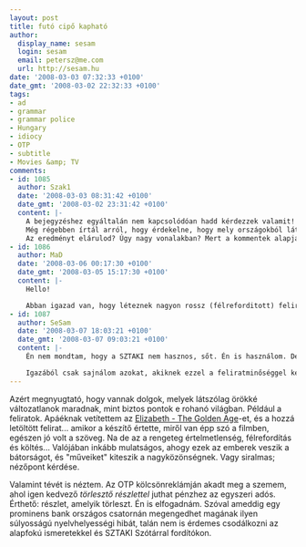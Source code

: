 ```yaml
---
layout: post
title: futó cipő kapható
author:
  display_name: sesam
  login: sesam
  email: petersz@me.com
  url: http://sesam.hu
date: '2008-03-03 07:32:33 +0100'
date_gmt: '2008-03-02 22:32:33 +0100'
tags:
- ad
- grammar
- grammar police
- Hungary
- idiocy
- OTP
- subtitle
- Movies &amp; TV
comments:
- id: 1085
  author: Szak1
  date: '2008-03-03 08:31:42 +0100'
  date_gmt: '2008-03-02 23:31:42 +0100'
  content: |-
    A bejegyzéshez egyáltalán nem kapcsolódóan hadd kérdezzek valamit! Már elég régóta olvasom a blogodat, és próbálom a Japánba kiutazásod óta utolérni a jelent.
    Még régebben írtál arról, hogy érdekelne, hogy mely országokból látogatnak leginkább, és épp ezért beüzemelted a Google Analytics-et.
    Az eredményt elárulod? Úgy nagy vonalakban? Mert a kommentek alapján úgy tűnik, hogy magyarok látogatnak (ami ugyebár nem meglepő egy magyarul írt blognál), viszont az már annál inkább érdekes, hogy honnan...
- id: 1086
  author: MaD
  date: '2008-03-06 00:17:30 +0100'
  date_gmt: '2008-03-05 15:17:30 +0100'
  content: |-
    Hello!

    Abban igazad van, hogy léteznek nagyon rossz (félreforditott) feliratok, mégis inkább a köszönet illeti meg őket, mert vannak, akiknek csak igy nézhető egy film. (Ne vegyük most figyelembe azokat, akik csak azért töltenek fel "feliratot", hogy dicsekedjenek vele a kispajtások között...) Ja, és SZTAKI helyett találóbb szerintem a babelfish. :) A SZTAKI-t is hasznos (és vicces) jószágnak tartom ;)
- id: 1087
  author: SeSam
  date: '2008-03-07 18:03:21 +0100'
  date_gmt: '2008-03-07 09:03:21 +0100'
  content: |-
    Én nem mondtam, hogy a SZTAKI nem hasznos, sőt. Én is használom. De nyilvánvalóan vannak korlátai. Egy fordításnál édeskevés a "duck - kacsa" mélységű információ.

    Igazából csak sajnálom azokat, akiknek ezzel a feliratminőséggel kell beérniük.
---
```


Azért megnyugtató, hogy vannak dolgok, melyek látszólag örökké változatlanok maradnak, mint biztos pontok e rohanó világban. Például a feliratok. Apáéknak vetítettem az [Elizabeth - The Golden Age](http://imdb.com/title/tt0414055)-et, és a hozzá letöltött felirat... amikor a készítő értette, miről van épp szó a filmben, egészen jó volt a szöveg. Na de az a rengeteg értelmetlenség, félrefordítás és költés... Valójában inkább mulatságos, ahogy ezek az emberek veszik a bátorságot, és "műveiket" kiteszik a nagyközönségnek. Vagy siralmas; nézőpont kérdése.

Valamint tévét is néztem. Az OTP kölcsönreklámján akadt meg a szemem, ahol igen kedvező _törlesztő részlettel_ juthat pénzhez az egyszeri adós. Érthető: részlet, amelyik törleszt. Én is elfogadnám. Szóval ameddig egy prominens bank országos csatornán megengedhet magának ilyen súlyosságú nyelvhelyességi hibát, talán nem is érdemes csodálkozni az alapfokú ismeretekkel és SZTAKI Szótárral fordítókon.
